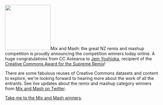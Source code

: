 <html><body><a href="http://creativecommons.org.nz/wp-content/uploads/2011/01/shot_from_opal.jpg"><img class="size-thumbnail wp-image-45 alignleft" title="shot_from_opal" src="http://creativecommons.org.nz/wp-content/uploads/2011/01/shot_from_opal-150x150.jpg" alt="" width="150" height="150"></a>Mix and Mash: the great NZ remix and mashup competition is proudly announcing the competition winners today online. A huge congratulations from CC Aotearoa to <a href="http://jemshed.com/">Jem Yoshioka</a>, recipient of the <a href="http://www.mixandmash.org.nz/categories.html">Creative Commons Award for the Supreme Remix</a>!



There are some fabulous reuses of Creative Commons datasets and content to explore, we're looking forward to hearing more about the work of all the entrants. See live updates about the remix and mashup category winners from <a href="http://twitter.com/#%21/mixandmashnz">Mix and Mash on Twitter</a>.



<a href="http://twitter.com/mixandmashnz">Take me to the Mix and Mash winners</a>.</body></html>